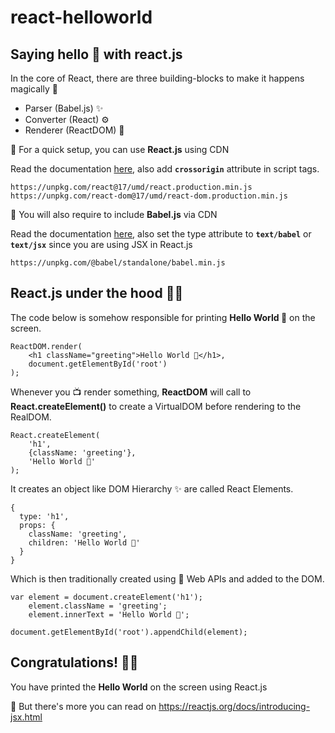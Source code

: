 # react-helloworld
## Saying hello 👋 with react.js

In the core of React, there are three building-blocks to make it happens magically 🔮

- Parser (Babel.js) ✨
- Converter (React) ⚙️
- Renderer (ReactDOM) 📄

🔗 For a quick setup, you can use **React.js** using CDN

Read the documentation [here](https://reactjs.org/docs/cdn-links.html), also add **`crossorigin`** attribute in script tags.
```
https://unpkg.com/react@17/umd/react.production.min.js
https://unpkg.com/react-dom@17/umd/react-dom.production.min.js
```
🔗 You will also require to include **Babel.js** via CDN

Read the documentation [here](https://babeljs.io/docs/en/babel-standalone), also set the type attribute to **`text/babel`** or **`text/jsx`** since you are using JSX in React.js
```
https://unpkg.com/@babel/standalone/babel.min.js
```
## React.js under the hood 🤜🤛
The code below is somehow responsible for printing **Hello World 👋** on the screen.
```
ReactDOM.render(
    <h1 className="greeting">Hello World 👋</h1>,
    document.getElementById('root')
);
```
Whenever you 📺 render something, **ReactDOM** will call to **React.createElement()** to create a VirtualDOM before rendering to the RealDOM.
```
React.createElement(
    'h1',
    {className: 'greeting'},
    'Hello World 👋'
);
```
It creates an object like DOM Hierarchy ✨ are called React Elements.
```
{
  type: 'h1',
  props: {
    className: 'greeting',
    children: 'Hello World 👋'
  }
}
```
Which is then traditionally created using 💜 Web APIs and added to the DOM.
```
var element = document.createElement('h1');
    element.className = 'greeting';
    element.innerText = 'Hello World 👋';

document.getElementById('root').appendChild(element);
```
## Congratulations! 🥳🎉
You have printed the **Hello World** on the screen using React.js

🔗 But there's more you can read on https://reactjs.org/docs/introducing-jsx.html
